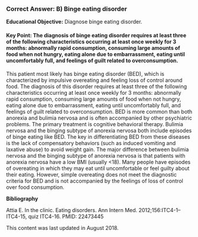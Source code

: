 
### Correct Answer: B) Binge eating disorder 

**Educational Objective:** Diagnose binge eating disorder.

#### **Key Point:** The diagnosis of binge eating disorder requires at least three of the following characteristics occurring at least once weekly for 3 months: abnormally rapid consumption, consuming large amounts of food when not hungry, eating alone due to embarrassment, eating until uncomfortably full, and feelings of guilt related to overconsumption.

This patient most likely has binge eating disorder (BED), which is characterized by impulsive overeating and feeling loss of control around food. The diagnosis of this disorder requires at least three of the following characteristics occurring at least once weekly for 3 months: abnormally rapid consumption, consuming large amounts of food when not hungry, eating alone due to embarrassment, eating until uncomfortably full, and feelings of guilt related to overconsumption. BED is more common than both anorexia and bulimia nervosa and is often accompanied by other psychiatric problems. The primary treatment is cognitive behavioral therapy.
Bulimia nervosa and the binging subtype of anorexia nervosa both include episodes of binge eating like BED. The key in differentiating BED from these diseases is the lack of compensatory behaviors (such as induced vomiting and laxative abuse) to avoid weight gain. The major difference between bulimia nervosa and the binging subtype of anorexia nervosa is that patients with anorexia nervosa have a low BMI (usually <18).
Many people have episodes of overeating in which they may eat until uncomfortable or feel guilty about their eating. However, simple overeating does not meet the diagnostic criteria for BED and is not accompanied by the feelings of loss of control over food consumption.

**Bibliography**

Attia E. In the clinic. Eating disorders. Ann Intern Med. 2012;156:ITC4-1–ITC4-15, quiz ITC4-16. PMID: 22473445

This content was last updated in August 2018.